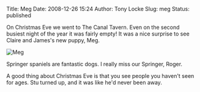 Title: Meg
Date: 2008-12-26 15:24
Author: Tony Locke
Slug: meg
Status: published

On Christmas Eve we went to The Canal Tavern. Even on the second busiest night of the year it was fairly empty! It was a nice surprise to see Claire and James's new puppy, Meg.  
  
![Meg]({static}/images/2008/meg.png)  
 
Springer spaniels are fantastic dogs. I really miss our Springer, Roger.  
  
A good thing about Christmas Eve is that you see people you haven't seen for ages. Stu turned up, and it was like he'd never been away.
